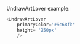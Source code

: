 UndrawArtLover example:
```js 
<UndrawArtLover
    primaryColor='#6c68fb'
    height= '250px'
    />
```